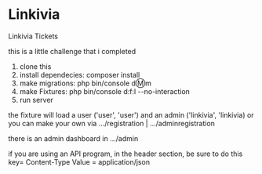 # Linkivia
Linkivia Tickets

this is a little challenge that i completed

1. clone this 
2. install dependecies: composer install
3. make migrations: php bin/console d:m:m
4. make Fixtures: php bin/console d:f:l --no-interaction
5. run server


the fixture will load a user ('user', 'user') and an admin ('linkivia', 'linkivia) or you can make your own via .../registration | .../adminregistration

there is an admin dashboard in .../admin

if you are using an API program, in the header section, be sure to do this key= Content-Type  Value = application/json
